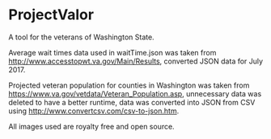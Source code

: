 # ProjectValor
A tool for the veterans of Washington State.

Average wait times data used in waitTime.json was taken from http://www.accesstopwt.va.gov/Main/Results, converted JSON data for July 2017.

Projected veteran population for counties in Washington was taken from https://www.va.gov/vetdata/Veteran_Population.asp, unnecessary data was deleted to have a better runtime, data was converted into JSON from CSV using http://www.convertcsv.com/csv-to-json.htm.

All images used are royalty free and open source.
